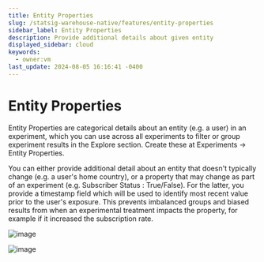 ```yaml
---
title: Entity Properties
slug: /statsig-warehouse-native/features/entity-properties
sidebar_label: Entity Properties
description: Provide additional details about given entity
displayed_sidebar: cloud
keywords:
  - owner:vm
last_update: 2024-08-05 16:16:41 -0400
---
```


# Entity Properties

Entity Properties are categorical details about an entity (e.g. a user) in an experiment, which you can use across all experiments to filter or group experiment results in the Explore section. Create these at Experiments -> Entity Properties.

You can either provide additional detail about an entity that doesn't typically change (e.g. a user's home country), or a property that may change as part of an experiment (e.g. Subscriber Status : True/False). For the latter, you provide a timestamp field which will be used to identify most recent value prior to the user's exposure. This prevents imbalanced groups and biased results from when an experimental treatment impacts the property, for example if it increased the subscription rate.

![image](https://github.com/statsig-io/docs/assets/31516123/7fcac725-54b4-46be-bb68-52fcc308fe5f)


![image](https://github.com/statsig-io/docs/assets/31516123/6c151cf4-d343-4750-8bfd-a6d48afd6e10)

